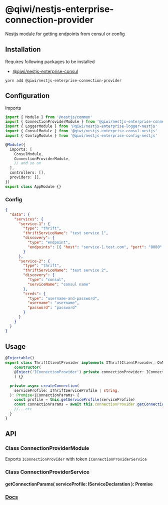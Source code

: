 # @qiwi/nestjs-enterprise-connection-provider
Nestjs module for getting endpoints from consul or config

## Installation
Requires following packages to be installed
- [@qiwi/nestjs-enterprise-consul](https://github.com/qiwi/nestjs-enterprise/tree/master/packages/consul)

```shell script
yarn add @qiwi/nestjs-enterprise-connection-provider
```

## Configuration
Imports
```typescript
import { Module } from '@nestjs/common'
import { ConnectionProviderModule } from '@qiwi/nestjs-enterprise-connection-provider'
import { LoggerModule } from '@qiwi/nestjs-enterprise-logger-nestjs'
import { ConsulModule } from '@qiwi/nestjs-enterprise-consul-nestjs'
import { ConfigModule } from '@qiwi/nestjs-enterprise-config-nestjs'

@Module({
  imports: [
    ConsulModule,
    ConnectionProviderModule,
    // and so on
  ],
  controllers: [],
  providers: [],
})
export class AppModule {}
```

### Config
```json
{
  "data": {
    "services": {
      "service-1": {
        "type": "thrift",
        "thriftServiceName": "test service 1",
        "discovery": {
          "type": "endpoint",
          "endpoints": [{ "host": "service-1.test.com", "port": "8080" }]
        }
      },
      "service-2": {
        "type": "thrift",
        "thriftServiceName": "test service 2",
        "discovery": {
          "type": "consul",
          "serviceName": "consul name"
        },
        "creds": {
          "type": "username-and-password",
          "username": "username",
          "password": "password"
        }
      }
    }
  }
}
```
## Usage
```typescript
@Injectable()
export class ThriftClientProvider implements IThriftClientProvider, OnModuleDestroy {
    constructor(
    @Inject('IConnectionProvider') private connectionProvider: IConnectionProvider,
    ) {}

  private async createConnection(
    serviceProfile: IThriftServiceProfile | string,
  ): Promise<IConnectionParams> {
    const profile = this.getServiceProfile(serviceProfile)
    const connectionParams = await this.connectionProvider.getConnectionParams(profile)
    //...etc
  }
}
```

## API
### Class ConnectionProviderModule
Exports `IConnectionProvider` with token `IConnectionProviderService`
### Class ConnectionProviderService
#### getConnectionParams( serviceProfile: IServiceDeclaration ): Promise<IConnectionParams>

### [Docs](https://qiwi.github.io/nestjs-enterprise/connection-provider/)

